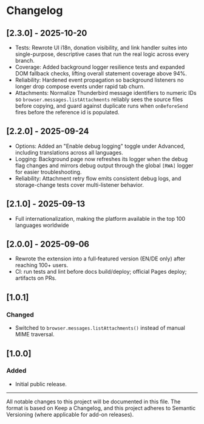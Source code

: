 # Changelog

## [2.3.0] - 2025-10-20

- Tests: Rewrote UI i18n, donation visibility, and link handler suites into single-purpose, descriptive cases that run the real logic across every branch.
- Coverage: Added background logger resilience tests and expanded DOM fallback checks, lifting overall statement coverage above 94%.
- Reliability: Hardened event propagation so background listeners no longer drop compose events under rapid tab churn.
- Attachments: Normalize Thunderbird message identifiers to numeric IDs so `browser.messages.listAttachments` reliably sees the source files before copying, and guard against duplicate runs when `onBeforeSend` fires before the reference id is populated.

## [2.2.0] - 2025-09-24

- Options: Added an "Enable debug logging" toggle under Advanced, including translations across all languages.
- Logging: Background page now refreshes its logger when the debug flag changes and mirrors debug output through the global `[RWA]` logger for easier troubleshooting.
- Reliability: Attachment retry flow emits consistent debug logs, and storage-change tests cover multi-listener behavior.

## [2.1.0] - 2025-09-13

- Full internationalization, making the platform available in the top 100 languages worldwide

## [2.0.0] - 2025-09-06

- Rewrote the extension into a full‑featured version (EN/DE only) after reaching 100+ users.
- CI: run tests and lint before docs build/deploy; official Pages deploy; artifacts on PRs.

## [1.0.1]

### Changed

- Switched to `browser.messages.listAttachments()` instead of manual MIME traversal.

## [1.0.0]

### Added

- Initial public release.

---

All notable changes to this project will be documented in this file.
The format is based on Keep a Changelog, and this project adheres to
Semantic Versioning (where applicable for add-on releases).
